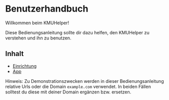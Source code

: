 # Benutzerhandbuch

Willkommen beim KMUHelper!

Diese Bedienungsanleitung sollte dir dazu helfen, den KMUHelper zu verstehen und ihn zu benutzen.

## Inhalt

-   [Einrichtung](setup)
-   [App](app)

Hinweis: Zu Demonstrationszwecken werden in dieser Bedienungsanleitung relative Urls oder die Domain `example.com` verwendet. In beiden Fällen solltest du diese mit deiner Domain ergänzen bzw. ersetzen.
